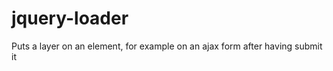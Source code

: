 jquery-loader
=============

Puts a layer on an element, for example on an ajax form after having submit it
